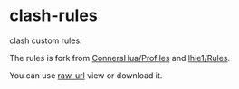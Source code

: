 # clash-rules

clash custom rules.

The rules is fork from [ConnersHua/Profiles](https://github.com/ConnersHua/Profiles/tree/master/Clash) and [lhie1/Rules](https://github.com/lhie1/Rules/tree/master/Clash).

You can use [raw-url](https://raw.githubusercontent.com/MoonBegonia/clash-rules/master/clash.yml) view or download it.

